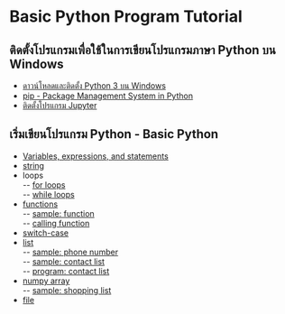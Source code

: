 # Basic Python Program Tutorial

## ติดตั้งโปรแกรมเพื่อใช้ในการเขียนโปรแกรมภาษา Python บน Windows
* [ดาวน์โหลดและติดตั้ง Python 3 บน Windows](https://github.com/mrolarik/basic-python/wiki/Download-and-Installing-Python3)
* [pip - Package Management System in Python](https://github.com/mrolarik/basic-python/wiki/pip-Package-Management-System-in-Python)
* [ติดตั้งโปรแกรม Jupyter](https://github.com/mrolarik/basic-python/wiki/Installing-Jupyter-Notebook)

## เริ่มเขียนโปรแกรม Python - Basic Python
- [Variables, expressions, and statements](https://github.com/mrolarik/basic-python/blob/master/variable.ipynb)
- [string](https://github.com/mrolarik/basic-python/blob/master/string.ipynb)
- loops  
  -- [for loops](https://github.com/mrolarik/basic-python/blob/master/for-loops.ipynb)  
  -- [while loops](https://github.com/mrolarik/basic-python/blob/master/while-loops.ipynb)  
- [functions](https://github.com/mrolarik/basic-python/blob/master/function.ipynb)  
  -- [sample: function](https://github.com/mrolarik/basic-python/blob/master/func/fn.py)  
  -- [calling function](https://github.com/mrolarik/basic-python/blob/master/func/calling_function.ipynb)
- [switch-case](https://github.com/mrolarik/basic-python/blob/master/switch-case.ipynb)
- [list](https://github.com/mrolarik/basic-python/blob/master/list.ipynb)  
  -- [sample: phone number](https://github.com/mrolarik/basic-python/blob/master/phone-number-list.py)  
  -- [sample: contact list](https://github.com/mrolarik/basic-python/blob/master/list-example.py)  
  -- [program: contact list](https://github.com/mrolarik/basic-python/blob/master/contact-list.py)
- [numpy array](https://github.com/mrolarik/basic-python/blob/master/numpy-array.ipynb)  
  -- [sample: shopping list](https://github.com/mrolarik/basic-python/blob/master/shopping_list.py)
- [file](https://github.com/mrolarik/basic-python/blob/master/file.ipynb)  
